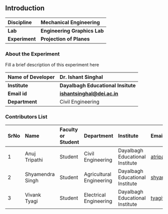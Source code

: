 ## Introduction


<b>Discipline | <b>Mechanical Engineering
:--|:--|
<b> Lab | <b> Engineering Graphics Lab
<b> Experiment|     <b> Projection of Planes

### About the Experiment 

Fill a brief description of this experiment here

<b>Name of Developer | <b> Dr. Ishant Singhal
:--|:--|
<b> Institute | <b>  Dayalbagh Educational Insitute
<b> Email id|     <b>  ishantsinghal@dei.ac.in
<b> Department |  Civil Engineering

### Contributors List

SrNo | Name | Faculty or Student | Department| Institute | Email id
:--|:--|:--|:--|:--|:--|
1 | Anuj Tripathi | Student | Civil Engineering | Dayalbagh Educational Institute | atripati1253@gmail.com
2 | Shyamendra Singh | Student | Agricultural Engineering | Dayalbagh Educational Institute | shyamendra.me@gmail.com
3 | Vivank Tyagi | Student | Electrical Engineering | Dayalbagh Educational Institute | tyagivivank1@gmail.com
